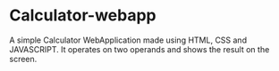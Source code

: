 # Calculator-webapp
A simple Calculator WebApplication made using HTML, CSS and JAVASCRIPT. It operates on two operands and shows the result on the screen.
